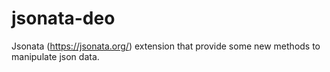 # jsonata-deo
Jsonata (https://jsonata.org/) extension that provide some new methods to manipulate json data.
